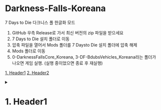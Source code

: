 # Darkness-Falls-Koreana

7 Days to Die 다크니스 폴 한글화 모드

1. GitHub 우측 Release로 가서 최신 버전의 zip 파일을 받으세요
2. 7 Days to Die 설치 폴더로 이동
3. 압축 파일을 열어서 Mods 폴더를 7 Daysto Die 설치 폴더에 압축 해제
4. Mods 폴더로 이동
5. 0-DarknessFallsCore_Koreana, 3-DF-BdubsVehicles_Koreana라는 폴더가 나오면 게임 실행. (실행 중이었으면 종료 후 재실행)

[1. Header1](#1-Header1)
[2. Header2](#11-Header2)

<details>
<summary><h1>1. Header1</h1></summary> 

  1
  2
  3
  4
  5
  6
  7
  8
  9
  10
  11
  12
  13
  14
  15
  16
  17
  
## 1.1 Header2

</details>
